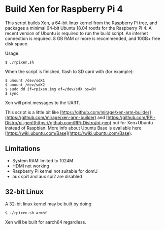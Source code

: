 # Build Xen for Raspberry Pi 4

This script builds Xen, a 64-bit linux kernel from the Raspberry Pi tree, and packages a minimal 64-bit Ubuntu 18.04 rootfs for the Raspberry Pi 4.
A recent version of Ubuntu is required to run the build script. An internet connection is required. 8 GB RAM or more is recommended, and 10GB+ free disk space.

Usage:

    $ ./rpixen.sh

When the script is finished, flash to SD card with (for example):

    $ umount /dev/sdX1
    $ umount /dev/sdX2
    $ sudo dd if=rpixen.img of=/dev/sdX bs=8M
    $ sync

Xen will print messages to the UART.

This script is a little bit like [https://github.com/mirage/xen-arm-builder](https://github.com/mirage/xen-arm-builder) and [https://github.com/RPi-Distro/pi-gen](https://github.com/RPi-Distro/pi-gen) but for Xen+Ubuntu instead of Raspbian.
More info about Ubuntu Base is available here [https://wiki.ubuntu.com/Base](https://wiki.ubuntu.com/Base).

## Limitations

* System RAM limited to 1024M
* HDMI not working
* Raspberry Pi kernel not suitable for domU
* aux spi1 and aux spi2 are disabled

## 32-bit Linux

A 32-bit linux kernel may be built by doing:

    $ ./rpixen.sh armhf

Xen will be built for aarch64 regardless.
